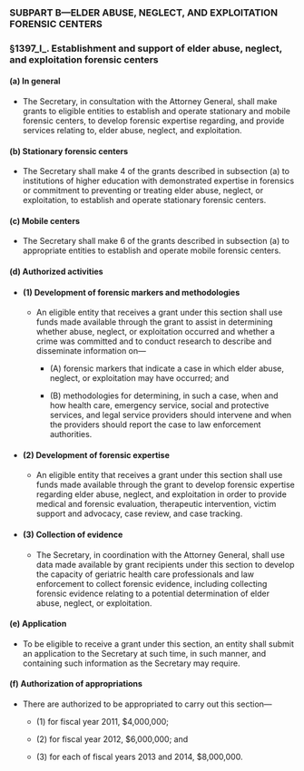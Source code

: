 ### SUBPART B—ELDER ABUSE, NEGLECT, AND EXPLOITATION FORENSIC CENTERS

### §1397_l_. Establishment and support of elder abuse, neglect, and exploitation forensic centers
#### (a) In general
* The Secretary, in consultation with the Attorney General, shall make grants to eligible entities to establish and operate stationary and mobile forensic centers, to develop forensic expertise regarding, and provide services relating to, elder abuse, neglect, and exploitation.

#### (b) Stationary forensic centers
* The Secretary shall make 4 of the grants described in subsection (a) to institutions of higher education with demonstrated expertise in forensics or commitment to preventing or treating elder abuse, neglect, or exploitation, to establish and operate stationary forensic centers.

#### (c) Mobile centers
* The Secretary shall make 6 of the grants described in subsection (a) to appropriate entities to establish and operate mobile forensic centers.

#### (d) Authorized activities
* #### (1) Development of forensic markers and methodologies
  * An eligible entity that receives a grant under this section shall use funds made available through the grant to assist in determining whether abuse, neglect, or exploitation occurred and whether a crime was committed and to conduct research to describe and disseminate information on—

    * (A) forensic markers that indicate a case in which elder abuse, neglect, or exploitation may have occurred; and

    * (B) methodologies for determining, in such a case, when and how health care, emergency service, social and protective services, and legal service providers should intervene and when the providers should report the case to law enforcement authorities.

* #### (2) Development of forensic expertise
  * An eligible entity that receives a grant under this section shall use funds made available through the grant to develop forensic expertise regarding elder abuse, neglect, and exploitation in order to provide medical and forensic evaluation, therapeutic intervention, victim support and advocacy, case review, and case tracking.

* #### (3) Collection of evidence
  * The Secretary, in coordination with the Attorney General, shall use data made available by grant recipients under this section to develop the capacity of geriatric health care professionals and law enforcement to collect forensic evidence, including collecting forensic evidence relating to a potential determination of elder abuse, neglect, or exploitation.

#### (e) Application
* To be eligible to receive a grant under this section, an entity shall submit an application to the Secretary at such time, in such manner, and containing such information as the Secretary may require.

#### (f) Authorization of appropriations
* There are authorized to be appropriated to carry out this section—

  * (1) for fiscal year 2011, $4,000,000;

  * (2) for fiscal year 2012, $6,000,000; and

  * (3) for each of fiscal years 2013 and 2014, $8,000,000.